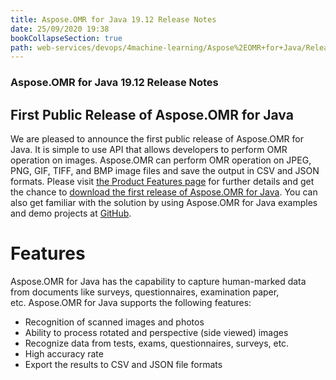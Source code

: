 ```yaml
---
title: Aspose.OMR for Java 19.12 Release Notes
date: 25/09/2020 19:38
bookCollapseSection: true
path: web-services/devops/4machine-learning/Aspose%2EOMR+for+Java/Release+Notes/aspose-omr-for-java-19-12-release-notes
---
```

### Aspose.OMR for Java 19.12 Release Notes
## First Public Release of Aspose.OMR for Java

We are pleased to announce the first public release of Aspose.OMR for Java. It is simple to use API that allows developers to perform OMR operation on images. Aspose.OMR can perform OMR operation on JPEG, PNG, GIF, TIFF, and BMP image files and save the output in CSV and JSON formats. Please visit <ins>the Product Features page</ins> for further details and get the chance to <ins>download the first release of Aspose.OMR for Java</ins>. You can also get familiar with the solution by using Aspose.OMR for Java examples and demo projects at <ins>GitHub</ins>.

# Features

Aspose.OMR for Java has the capability to capture human-marked data from documents like surveys, questionnaires, examination paper, etc. Aspose.OMR for Java supports the following features:

* Recognition of scanned images and photos
* Ability to process rotated and perspective (side viewed) images
* Recognize data from tests, exams, questionnaires, surveys, etc.
* High accuracy rate
* Export the results to CSV and JSON file formats